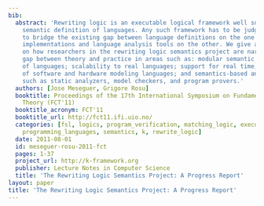 ```yaml
---
bib:
  abstract: 'Rewriting logic is an executable logical framework well suited for the
    semantic definition of languages. Any such framework has to be judged by its effectiveness
    to bridge the existing gap between language definitions on the one hand, and language
    implementations and language analysis tools on the other. We give a progress report
    on how researchers in the rewriting logic semantics project are narrowing the
    gap between theory and practice in areas such as: modular semantic definitions
    of languages; scalability to real languages; support for real time; semantics
    of software and hardware modeling languages; and semantics-based analysis tools
    such as static analyzers, model checkers, and program provers.'
  authors: [Jose Meseguer, Grigore Rosu]
  booktitle: Proceedings of the 17th International Symposium on Fundamentals of Computation
    Theory (FCT'11)
  booktitle_acronym: FCT'11
  booktitle_url: http://fct11.ifi.uio.no/
  categories: [fsl, logics, program_verification, matching_logic, executable_semantics,
    programming_languages, semantics, k, rewrite_logic]
  date: 2011-08-01
  id: meseguer-rosu-2011-fct
  pages: 1-37
  project_url: http://k-framework.org
  publisher: Lecture Notes in Computer Science
  title: 'The Rewriting Logic Semantics Project: A Progress Report'
layout: paper
title: 'The Rewriting Logic Semantics Project: A Progress Report'
---
```

